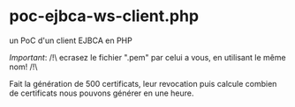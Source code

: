 poc-ejbca-ws-client.php
=======================

un PoC d'un client EJBCA en PHP

*Important*: /!\ ecrasez le fichier ".pem" par celui a vous, en utilisant le même nom! /!\

Fait la génération de 500 certificats, leur revocation puis calcule combien de certificats nous pouvons générer en une heure.
